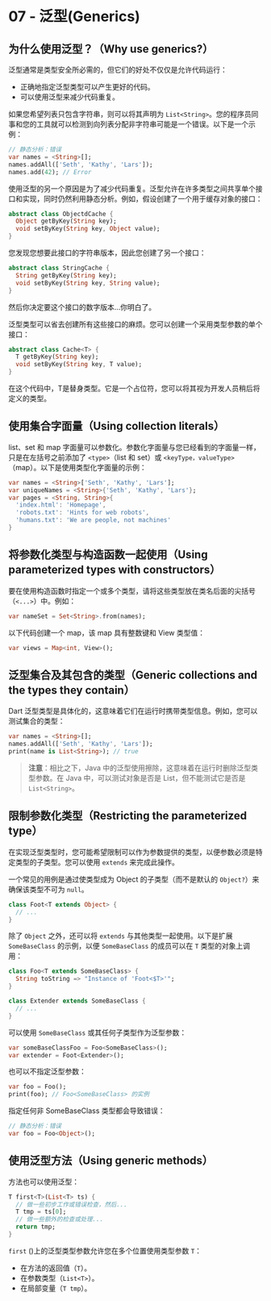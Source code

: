 # 07 - 泛型(Generics)

## 为什么使用泛型？（Why use generics?）

泛型通常是类型安全所必需的，但它们的好处不仅仅是允许代码运行：

- 正确地指定泛型类型可以产生更好的代码。
- 可以使用泛型来减少代码重复。

如果您希望列表只包含字符串，则可以将其声明为 `List<String>`。您的程序员同事和您的工具就可以检测到向列表分配非字符串可能是一个错误。以下是一个示例：

```dart
// 静态分析：错误
var names = <String>[];
names.addAll(['Seth', 'Kathy', 'Lars']);
names.add(42); // Error
```

使用泛型的另一个原因是为了减少代码重复。泛型允许在许多类型之间共享单个接口和实现，同时仍然利用静态分析。例如，假设创建了一个用于缓存对象的接口：

```dart
abstract class ObjectdCache {
  Object getByKey(String key);
  void setByKey(String key, Object value);
}
```

您发现您想要此接口的字符串版本，因此您创建了另一个接口：

```dart
abstract class StringCache {
  String getByKey(String key);
  void setByKey(String key, String value);
}
```

然后你决定要这个接口的数字版本...你明白了。

泛型类型可以省去创建所有这些接口的麻烦。您可以创建一个采用类型参数的单个接口：

```dart
abstract class Cache<T> {
  T getByKey(String key);
  void setByKey(String key, T value);
}
```

在这个代码中，T是替身类型。它是一个占位符，您可以将其视为开发人员稍后将定义的类型。

## 使用集合字面量（Using collection literals）

list、set 和 map 字面量可以参数化。参数化字面量与您已经看到的字面量一样，只是在左括号之前添加了 `<type>`（list 和 set）或 `<keyType，valueType>`（map）。以下是使用类型化字面量的示例：

```dart
var names = <String>['Seth', 'Kathy', 'Lars'];
var uniqueNames = <String>{'Seth', 'Kathy', 'Lars'};
var pages = <String, String>{
  'index.html': 'Homepage',
  'robots.txt': 'Hints for web robots',
  'humans.txt': 'We are people, not machines'
}
```

## 将参数化类型与构造函数一起使用（Using parameterized types with constructors）

要在使用构造函数时指定一个或多个类型，请将这些类型放在类名后面的尖括号（`<...>`）中。例如：

```dart
var nameSet = Set<String>.from(names);
```

以下代码创建一个 map，该 map 具有整数键和 View 类型值：

```dart
var views = Map<int, View>(); 
```

## 泛型集合及其包含的类型（Generic collections and the types they contain）

Dart 泛型类型是具体化的，这意味着它们在运行时携带类型信息。例如，您可以测试集合的类型：

```dart
var names = <String>[];
names.addAll(['Seth', 'Kathy', 'Lars']);
print(name is List<String>); // true
```

> **注意**：相比之下，Java 中的泛型使用擦除，这意味着在运行时删除泛型类型参数。在 Java 中，可以测试对象是否是 List，但不能测试它是否是 `List<String>`。

## 限制参数化类型（Restricting the parameterized type）

在实现泛型类型时，您可能希望限制可以作为参数提供的类型，以便参数必须是特定类型的子类型。您可以使用 `extends` 来完成此操作。

一个常见的用例是通过使类型成为 Object 的子类型（而不是默认的 `Object?`）来确保该类型不可为 `null`。

```dart
class Foot<T extends Object> {
  // ...
}
```

除了 `Object` 之外，还可以将 `extends` 与其他类型一起使用。以下是扩展 `SomeBaseClass` 的示例，以便 `SomeBaseClass` 的成员可以在 `T` 类型的对象上调用：

```dart
class Foo<T extends SomeBaseClass> {
  String toString => "Instance of 'Foot<$T>'";
}

class Extender extends SomeBaseClass { 
  // ...
}
```

可以使用 `SomeBaseClass` 或其任何子类型作为泛型参数：

```dart
var someBaseClassFoo = Foo<SomeBaseClass>();
var extender = Foot<Extender>();
```

也可以不指定泛型参数：

```dart
var foo = Foo();
print(foo); // Foo<SomeBaseClass> 的实例
```

指定任何非 SomeBaseClass 类型都会导致错误：

```dart
// 静态分析：错误
var foo = Foo<Object>();
```

## 使用泛型方法（Using generic methods）

方法也可以使用泛型：

```dart
T first<T>(List<T> ts) {
  // 做一些初步工作或错误检查，然后...
  T tmp = ts[0];
  // 做一些额外的检查或处理...
  return tmp;
}
```

`first` (<T>)上的泛型类型参数允许您在多个位置使用类型参数 `T`：

- 在方法的返回值（`T`）。
- 在参数类型（`List<T>`）。
- 在局部变量（`T tmp`）。

